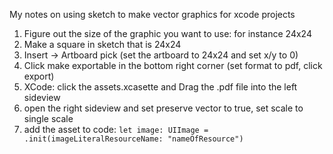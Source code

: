 My notes on using sketch to make vector graphics for xcode projects<!--more-->

1. Figure out the size of the graphic you want to use: for instance 24x24
2. Make a square in sketch that is 24x24
3. Insert -> Artboard pick (set the artboard to 24x24 and set x/y to 0)
4. Click make exportable in the bottom right corner (set format to pdf, click export)
5. XCode: click the assets.xcasette and Drag the .pdf file into the left sideview
6. open the right sideview and set preserve vector to true, set scale to single scale
7. add the asset to code: `let image: UIImage = .init(imageLiteralResourceName: "nameOfResource")`
